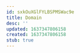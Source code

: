 ```yaml
---
id: sxkOuXGlFYLBSPMSWac9e
title: Domain
desc: ''
updated: 1637347806158
created: 1637347806158
stub: true
---
```



